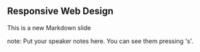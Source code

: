 ##  Responsive Web Design

This is a new Markdown slide

note:
    Put your speaker notes here.
    You can see them pressing 's'.
